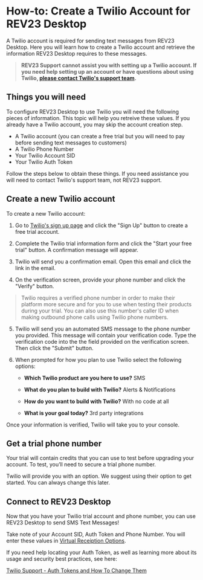 # How-to: Create a Twilio Account for REV23 Desktop
A Twilio account is required for sending text messages from REV23 Desktop. Here you will learn how to create a Twilio account and retrieve the information REV23 Desktop requires to these messages.

> **REV23 Support cannot assist you with setting up a Twilio account. If you need help setting up an account or have questions about using Twilio, [please contact Twilio's support team](https://support.twilio.com/hc/en-us/articles/360048500694-Contacting-Twilio-Support).**

## Things you will need
To configure REV23 Desktop to use Twilio you will need the following pieces of information. This topic will help you retreive these values. If you already have a Twilio account, you may skip the account creation step.

- A Twilio account (you can create a free trial but you will need to pay before sending text messages to customers)
- A Twilio Phone Number
- Your Twilio Account SID
- Your Twilio Auth Token

Follow the steps below to obtain these things. If you need assistance you will need to contact Twilio's support team, not REV23 support.

## Create a new Twilio account
To create a new Twilio account:

1. Go to [Twilio's sign up page](https://www.twilio.com/try-twilio) and click the "Sign Up" button to create a free trial account.

2. Complete the Twilio trial information form and click the "Start your free trial" button. A confirmation message will appear.

3. Twilio will send you a confirmation email. Open this email and click the link in the email.

4. On the verification screen, provide your phone number and click the "Verify" button.

> Twilio requires a verified phone number in order to make their platform more secure and for you to use when testing their products during your trial. You can also use this number's caller ID when making outbound phone calls using Twilio phone numbers.

5. Twilio will send you an automated SMS message to the phone number you provided. This message will contain your verification code. Type the verification code into the the field provided on the verification screen. Then click the "Submit" button.

6. When prompted for how you plan to use Twilio select the following options:

    - **Which Twilio product are you here to use?** SMS

    - **What do you plan to build with Twilio?** Alerts & Notifications

    - **How do you want to build with Twilio?** With no code at all

    - **What is your goal today?** 3rd party integrations

Once your information is verified, Twilio will take you to your console.

## Get a trial phone number
Your trial will contain credits that you can use to test before upgrading your account. To test, you’ll need to secure a trial phone number.

Twilio will provide you with an option. We suggest using their option to get started. You can always change this later.

## Connect to REV23 Desktop
Now that you have your Twilio trial account and phone number, you can use REV23 Desktop to send SMS Text Messages!

Take note of your Account SID, Auth Token and Phone Number. You will enter these values in [Virtual Receiption Options](../configuration/virtual-receptionist-options.md).

If you need help locating your Auth Token, as well as learning more about its usage and security best practices, see here:

[Twilio Support - Auth Tokens and How To Change Them](https://support.twilio.com/hc/en-us/articles/223136027-Auth-Tokens-and-How-to-Change-Them)